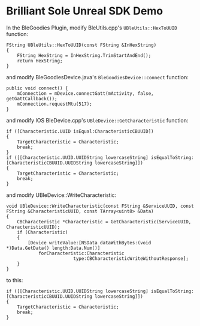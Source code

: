 # Brilliant Sole Unreal SDK Demo

In the BleGoodies Plugin, modify BleUtils.cpp's `UBleUtils::HexToUUID` function:

```
FString UBleUtils::HexToUUID(const FString &InHexString)
{
	FString HexString = InHexString.TrimStartAndEnd();
	return HexString;
}
```

and modify BleGoodiesDevice.java's `BleGoodiesDevice::connect` function:

```
public void connect() {
	mConnection = mDevice.connectGatt(mActivity, false, getGattCallback());
	mConnection.requestMtu(517);
}
```

and modify IOS BleDevice.cpp's `UBleDevice::GetCharacteristic` function:

```
if ([Characteristic.UUID isEqual:CharacteristicCBUUID])
{
	TargetCharacteristic = Characteristic;
	break;
}
if ([[Characteristic.UUID.UUIDString lowercaseString] isEqualToString:[CharacteristicCBUUID.UUIDString lowercaseString]])
{
	TargetCharacteristic = Characteristic;
	break;
}
```

and modify UBleDevice::WriteCharacteristic:

```
void UBleDevice::WriteCharacteristic(const FString &ServiceUUID, const FString &CharacteristicUUID, const TArray<uint8> &Data)
{
	CBCharacteristic *Characteristic = GetCharacteristic(ServiceUUID, CharacteristicUUID);
	if (Characteristic)
	{
		[Device writeValue:[NSData dataWithBytes:(void *)Data.GetData() length:Data.Num()]
			forCharacteristic:Characteristic
						 type:CBCharacteristicWriteWithoutResponse];
	}
}
```

to this:

```
if ([[Characteristic.UUID.UUIDString lowercaseString] isEqualToString:[CharacteristicCBUUID.UUIDString lowercaseString]])
{
	TargetCharacteristic = Characteristic;
	break;
}
```
